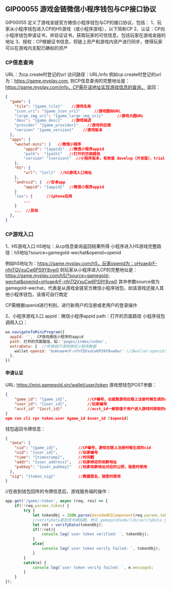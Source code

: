 ## GIP00055 游戏金链微信小程序钱包与CP接口协议

GIP00055 定义了游戏金链官方微信小程序钱包与CP的接口协议，包括：
1、玩家从小程序钱包进入CP的H5游戏（或小程序游戏），以下简称CP
2、认证：CP向小程序钱包申请证书，并验证证书，获取玩家的可信信息，包括玩家在游戏金链的地址
3、授权：CP根据证书信息，将链上资产和游戏内资产进行同步，使得玩家可以在游戏内支配已确权的资产

### CP信息查询
URL：为cp.create时登记的url
访问路径：URL/info
例如cp.create时登记的url为：https://game.myplay.com,
则CP信息查询的完整地址是：https://game.myplay.com/info，CP需在该地址实现游戏信息的查询，
返回：
```json
{
  "game": {
    "tile": "{game_tile}"    //游戏名称
    "icon_uri": "{game_icon_uri}"      //游戏图标URL
    "large_img_uri": "{game_large_img_uri}"      //游戏大图URL
    "desc": "{game_desc}"    //游戏描述
    "provider" "{game_provider}"    //游戏供应商
    "version" "{game_version}"    //游戏版本
  },
  "apps": {
    "wechat-mini": {   //微信小程序
        "appid": "{appid}"  //微信小程序appid
        "path":  "{path}"   //打开的页面路径
        "version" "{version}"  //小程序版本，有效值 develop（开发版），trial（体验版），release（正式版），默认release
    },
    "h5": {
        "url": "{url}"  //h5游戏入口地址
    },
    "android": {  //安卓app
        "appid": "{appid}"  //微信小程序appid
    }
    "ios": {      //iphone应用
        ...
    }
    ...  //其他
  },
}
```
### CP游戏入口
1、H5游戏入口
h5地址：从cp信息查询返回结果所得
小程序进入H5游戏完整路径：h5地址?source=gamegold-wechat&openid=openid

例如h5地址为：https://game.myplay.com/h5，玩家openid为：oHvae4rF-nfnTQVxuCw6PS9Y8vw0
则玩家从小程序进入CP的完整地址是：https://game.myplay.com/h5/?source=gamegold-wechat&openid=oHvae4rF-nfnTQVxuCw6PS9Y8vw0
其中参数source值为gamegold-wechat，代表是从游戏金链官方微信小程序钱包，如该游戏还接入其他小程序钱包，该值可自行商定

CP需根据openid进行判别，进行新用户的注册或老用户的登录操作

2、小程序游戏入口
appid：微信小程序appid
path：打开的页面路径
小程序钱包调用入口：
```javascript
wx.navigateToMiniProgram({
  appId: '',  CP游戏微信小程序的appid
  path: 打开的页面路径，如：'pages/index/index',
  extraData: {  //传递给CP游戏微信小程序数据
    wallet-openid: 'boHvae4rF-nfnTQVxuCw6PS9Y8vw0ar' //该wallet-openid为钱包小程序的用户openid，非CP小程序的openid
  },
})
```

#### 申请认证
URL: https://mini.gamegold.xin/wallet/user/token
游戏想钱包POST参数：
```json
{
    "game_id": "{game_id}",         //CP编号，也就是游戏在链上注册时候生成的cid
    "user_id": "{user_id}",         //玩家编号
    "acct_id" "{acct_id}"           //acct_id一般取值于用户进入游戏时获取的openid
}
npm run cli rpc token.user $game_id $user_id [$openid]
```
钱包返回令牌信息：
```json
{
  "data": {
    "cid": "{game_id}",         //CP编号，游戏在链上注册时候生成的cid
    "uid": "{user_id}",         //玩家编号
    "time": "{timestamp}",      //时间戳
    "addr": "{user_address}",   //玩家绑定的收款地址
    "pubkey": "{user_pubkey}"   //玩家收款地址对应的公钥，验签时使用
  },
  "sig": "{token_sig}"          //数据签名，验签时使用
}
```
//在收到钱包回传的令牌信息后，游戏服务端的操作：
```javascript
app.get('/game/:token', async (req, res) => { 
    if(!!req.params.token) {
        try {
            let tokenObj = JSON.parse(decodeURIComponent(req.params.token));
            //verifyData是验签令牌函数，参见 gamegoldnode/lib/verifyData.js
            let ret = verifyData(tokenObj); 
            if(!!ret){
                console.log(`user token verified: `, tokenObj);
            }
            else{
                console.log(`user token verify failed: `, tokenObj);
            }
        }
        catch(e) {
            console.log(`user token verify failed: `, e.message);
        }
    }
});
```

